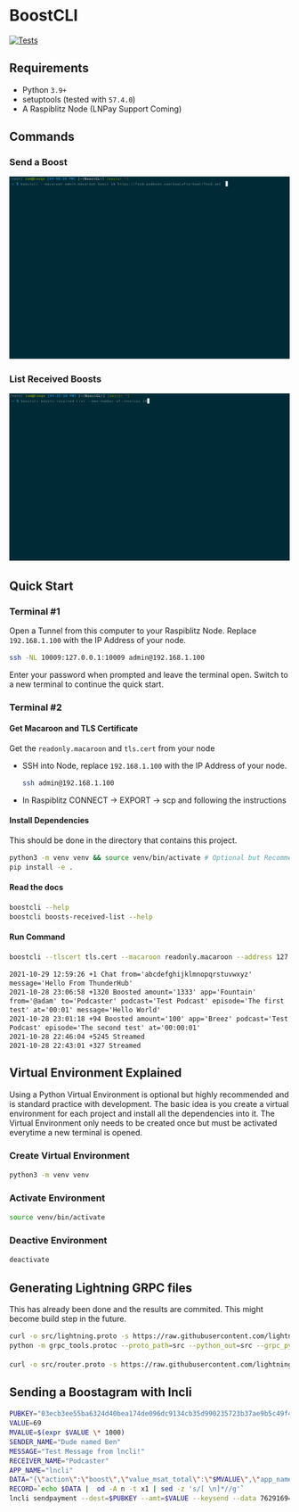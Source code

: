 
# BoostCLI

[![Tests](https://github.com/valcanobacon/BoostCLI/actions/workflows/ci.yml/badge.svg)](https://github.com/valcanobacon/BoostCLI/actions/workflows/ci.yml)

## Requirements

* Python `3.9+`
* setuptools (tested with `57.4.0`)
* A Raspiblitz Node (LNPay Support Coming)

## Commands

### Send a Boost

![boostcli-send-boost-gif](/boost.gif)

### List Received Boosts

![boostcli-list-received-boosts-gif](/boosts-received-list.gif)

## Quick Start

### Terminal #1

Open a Tunnel from this computer to your Raspiblitz Node. Replace `192.168.1.100` with the IP Address of your node.

```sh
ssh -NL 10009:127.0.0.1:10009 admin@192.168.1.100
```

Enter your password when prompted and leave the terminal open.  Switch to a new terminal to continue the quick start.

### Terminal #2

#### Get Macaroon and TLS Certificate

Get the `readonly.macaroon` and `tls.cert` from your node

* SSH into Node, replace `192.168.1.100` with the IP Address of your node.  

    ```sh
    ssh admin@192.168.1.100 
    ```

* In Raspiblitz CONNECT -> EXPORT -> scp and following the instructions

#### Install Dependencies

This should be done in the directory that contains this project.

```sh
python3 -m venv venv && source venv/bin/activate # Optional but Recommended
pip install -e .
```

#### Read the docs

```sh
boostcli --help
boostcli boosts-received-list --help
```

#### Run Command

```sh
boostcli --tlscert tls.cert --macaroon readonly.macaroon --address 127.0.0.1 --port 10009 boosts-received-list --datetime-range-end 2021-10-26
```

```
2021-10-29 12:59:26 +1 Chat from='abcdefghijklmnopqrstuvwxyz' message='Hello From ThunderHub'
2021-10-28 23:06:58 +1320 Boosted amount='1333' app='Fountain' from='@adam' to='Podcaster' podcast='Test Podcast' episode='The first test' at='00:01' message='Hello World'
2021-10-28 23:01:18 +94 Boosted amount='100' app='Breez' podcast='Test Podcast' episode='The second test' at='00:00:01'
2021-10-28 22:46:04 +5245 Streamed
2021-10-28 22:43:01 +327 Streamed
```

## Virtual Environment Explained

Using a Python Virtual Environment is optional but highly recommended and is standard practice with development. The basic idea is you create a virtual environment for each project and install all the dependencies into it. The Virtual Environment only needs to be created once but must be activated everytime a new terminal is opened.

### Create Virtual Environment

```sh
python3 -m venv venv
```

### Activate Environment

```sh
source venv/bin/activate
```

### Deactive Environment

```sh
deactivate
```

## Generating Lightning GRPC files

This has already been done and the results are commited. This might become build step in the future.

```sh
curl -o src/lightning.proto -s https://raw.githubusercontent.com/lightningnetwork/lnd/master/lnrpc/lightning.proto
python -m grpc_tools.protoc --proto_path=src --python_out=src --grpc_python_out=src lightning.proto

curl -o src/router.proto -s https://raw.githubusercontent.com/lightningnetwork/lnd/master/lnrpc/routerrpc/router.proto

```

## Sending a Boostagram with lncli

```sh
PUBKEY="03ecb3ee55ba6324d40bea174de096dc9134cb35d990235723b37ae9b5c49f4f53"
VALUE=69
MVALUE=$(expr $VALUE \* 1000)
SENDER_NAME="Dude named Ben"
MESSAGE="Test Message from lncli!"
RECEIVER_NAME="Podcaster"
APP_NAME="lncli"
DATA="{\"action\":\"boost\",\"value_msat_total\":\"$MVALUE\",\"app_name\":\"$APP_NAME\",\"sender_name\": \"$SENDER_NAME\",\"name\":\"$RECEIVER_NAME\",\"message\":\"$MESSAGE\"}"
RECORD=`echo $DATA |  od -A n -t x1 | sed -z 's/[ \n]*//g'`
lncli sendpayment --dest=$PUBKEY --amt=$VALUE --keysend --data 7629169=$RECORD
```